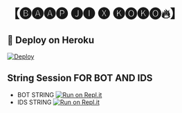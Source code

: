 # 【🅑🅐🅐🅟 🅙🅘 🅧 🅚🅞🅚🅞🔥】 
## 🚀 Deploy on Heroku 

[![Deploy](https://www.herokucdn.com/deploy/button.svg)](https://heroku.com/deploy?template=https://github.com/kokojaan/newspamrepo)

## String Session FOR  BOT AND IDS 


   - BOT STRING [![Run on Repl.it](https://repl.it/badge/github/YukkiBot/YukkiSpamBot)](https://replit.com/@hyperop6666/HYPER-SPAM-BOT-REPL#main.py)
   - IDS STRING [![Run on Repl.it](https://repl.it/badge/github/YukkiBot/YukkiSpamBot)](https://replit.com/@hyperop6666/HYPER-REPL#main.py)
